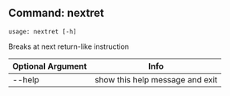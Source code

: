 ## Command: nextret ##
```
usage: nextret [-h]
```
Breaks at next return-like instruction  

| Optional Argument | Info |
|---------------------|------|
| --help | show this help message and exit |


